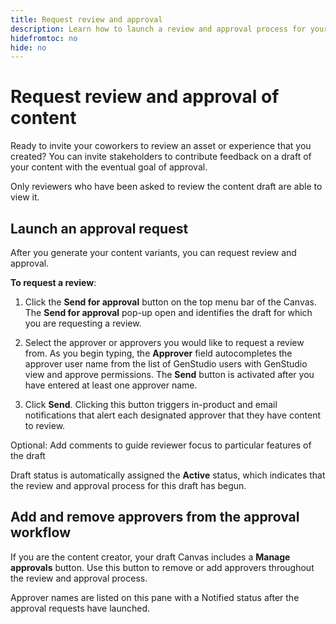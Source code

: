 ```yaml
---
title: Request review and approval
description: Learn how to launch a review and approval process for your content.
hidefromtoc: no
hide: no
---
```


# Request review and approval of content

Ready to invite your coworkers to review an asset or experience that you created? You can invite stakeholders to contribute feedback on a draft of your content with the eventual goal of approval.

Only reviewers who have been asked to review the content draft are able to view it. 

## Launch an approval request

After you generate your content variants, you can request review and approval. 

**To request a review**:

1. Click the **Send for approval** button on the top menu bar of the Canvas. The **Send for approval** pop-up open and identifies the draft for which you are requesting a review. 

1. Select the approver or approvers you would like to request a review from. As you begin typing, the **Approver** field autocompletes the approver user name from the list of GenStudio users with GenStudio view and approve permissions. The **Send** button is activated after you have entered at least one approver name.

1. Click **Send**. Clicking this button triggers in-product and email notifications that alert each designated approver that they have content to review.

Optional: Add comments to guide reviewer focus to particular features of the draft

Draft status is automatically assigned the **Active** status, which indicates that the review and approval process for this draft has begun.

## Add and remove approvers from the approval workflow

If you are the content creator, your draft Canvas includes a **Manage approvals** button. Use this button to remove or add approvers throughout the review and approval process.

Approver names are listed on this pane with a Notified status after the approval requests have launched. 


